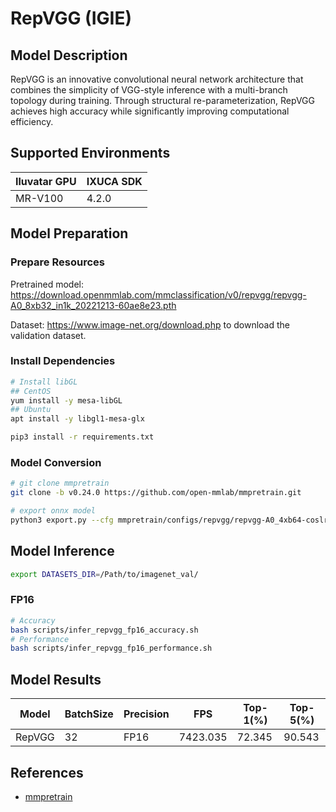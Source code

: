 # RepVGG (IGIE)

## Model Description

RepVGG is an innovative convolutional neural network architecture that combines the simplicity of VGG-style inference with a multi-branch topology during training. Through structural re-parameterization, RepVGG achieves high accuracy while significantly improving computational efficiency.

## Supported Environments

| Iluvatar GPU | IXUCA SDK |
|--------------|-----------|
| MR-V100      | 4.2.0     |

## Model Preparation

### Prepare Resources

Pretrained model: <https://download.openmmlab.com/mmclassification/v0/repvgg/repvgg-A0_8xb32_in1k_20221213-60ae8e23.pth>

Dataset: <https://www.image-net.org/download.php> to download the validation dataset.

### Install Dependencies

```bash
# Install libGL
## CentOS
yum install -y mesa-libGL
## Ubuntu
apt install -y libgl1-mesa-glx

pip3 install -r requirements.txt
```

### Model Conversion

```bash
# git clone mmpretrain
git clone -b v0.24.0 https://github.com/open-mmlab/mmpretrain.git

# export onnx model
python3 export.py --cfg mmpretrain/configs/repvgg/repvgg-A0_4xb64-coslr-120e_in1k.py --weight repvgg-A0_8xb32_in1k_20221213-60ae8e23.pth --output repvgg.onnx

```

## Model Inference

```bash
export DATASETS_DIR=/Path/to/imagenet_val/
```

### FP16

```bash
# Accuracy
bash scripts/infer_repvgg_fp16_accuracy.sh
# Performance
bash scripts/infer_repvgg_fp16_performance.sh
```

## Model Results

| Model  | BatchSize | Precision | FPS      | Top-1(%) | Top-5(%) |
| ------ | --------- | --------- | -------- | -------- | -------- |
| RepVGG | 32        | FP16      | 7423.035 | 72.345   | 90.543   |

## References

- [mmpretrain](https://github.com/open-mmlab/mmpretrain)
